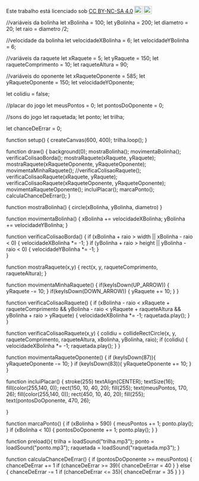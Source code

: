 <p xmlns:cc="http://creativecommons.org/ns#" >Este trabalho está licenciado sob <a href="https://creativecommons.org/licenses/by-nc-sa/4.0/?ref=chooser-v1" target="_blank" rel="license noopener noreferrer" style="display:inline-block;">CC BY-NC-SA 4.0<img style="height:22px!important;margin-left:3px;vertical-align:text-bottom;" src="https://mirrors.creativecommons.org/presskit/icons/cc.svg?ref=chooser-v1" alt=""><img style="height:22px!important;margin-left:3px;vertical-align:text-bottom;" src="https://mirrors.creativecommons.org/presskit/icons/by.svg?ref=chooser-v1" alt=""><img style="altura:22px!importante;margem-esquerda:3px;alinhamento-vertical:texto-inferior;" src="https://mirrors.creativecommons.org/presskit/icons/nc.svg?ref=chooser-v1" alt=""><img style="altura:22px!importante;margem-esquerda:3px;alinhamento-vertical:texto-inferior;" src="https://mirrors.creativecommons.org/presskit/icons/sa.svg?ref=chooser-v1" alt=""></a></p>

//variáveis da bolinha
let xBolinha = 100;
let yBolinha = 200;
let diametro = 20;
let raio = diametro /2;

//velocidade da bolinha
let velocidadeXBolinha = 6;
let velocidadeYBolinha = 6;

//variáveis da raquete
let xRaquete = 5;
let yRaquete = 150;
let raqueteComprimento = 10;
let raqueteAltura = 90;

//variáveis do oponente
let xRaqueteOponente = 585;
let yRaqueteOponente = 150;
let velocidadeYOponente;

let colidiu = false;

//placar do jogo
let meusPontos = 0;
let pontosDoOponente = 0;

//sons do jogo
let raquetada;
let ponto;
let trilha;

let chanceDeErrar = 0;

function setup() {
  createCanvas(600, 400);
  trilha.loop();
}

function draw() {
    background(0);
    mostraBolinha();
    movimentaBolinha();
    verificaColisaoBorda();
    mostraRaquete(xRaquete, yRaquete);
    mostraRaquete(xRaqueteOponente, yRaqueteOponente);
    movimentaMinhaRaquete();
    //verificaColisaoRaquete();
    verificaColisaoRaquete(xRaquete, yRaquete);
    verificaColisaoRaquete(xRaqueteOponente, yRaqueteOponente);
    movimentaRaqueteOponente();
    incluiPlacar();
    marcaPonto();
    calculaChanceDeErrar();
}

 function mostraBolinha() {
    circle(xBolinha, yBolinha, diametro)
 }
  
 function movimentaBolinha() {
     xBolinha += velocidadeXBolinha;
     yBolinha += velocidadeYBolinha;
 }

 function verificaColisaoBorda() {
    if (xBolinha + raio > width || xBolinha - raio < 0) {
        velocidadeXBolinha *= -1;
}
 if (yBolinha + raio > height || yBolinha - raio < 0) {
     velocidadeYBolinha *= -1;
   }   
}
  
   function mostraRaquete(x,y) {
    rect(x, y, raqueteComprimento, raqueteAltura);
    }

   function movimentaMinhaRaquete() {
     if(keyIsDown(UP_ARROW)) {
       yRaquete -= 10;
     }
   if(keyIsDown(DOWN_ARROW)) {
     yRaquete += 10;
    }
   }

   function verificaColisaoRaquete() {
     if (xBolinha - raio < xRaquete + raqueteComprimento
        && yBolinha - raio < yRaquete + raqueteAltura
        && yBolinha + raio > yRaquete) {
         velocidadeXBolinha *= -1;
         raquetada.play();
    } 
}   

   function verificaColisaoRaquete(x,y) {
       colidiu = collideRectCircle(x, y, raqueteComprimento, raqueteAltura, xBolinha, yBolinha, raio);
    if (colidiu) {
        velocidadeXBolinha *= -1; 
        raquetada.play();
    }
   }

   function movimentaRaqueteOponente() {
      if (keyIsDown(87)){
        yRaqueteOponente -= 10;
    }
    if (keyIsDown(83)){
        yRaqueteOponente += 10;
    }
}

   function incluiPlacar() {
       stroke(255)
       textAlign(CENTER);
       textSize(16);
       fill(color(255,140, 0));
       rect(150, 10, 40, 20);
       fill(255);
       text(meusPontos, 170, 26);
       fill(color(255,140, 0));
       rect(450, 10, 40, 20);
       fill(255);
       text(pontosDoOponente, 470, 26);
     
   }

   function marcaPonto() {
     if (xBolinha > 590) {
       meusPontos += 1;
       ponto.play();
     }
     if (xBolinha < 10) {
       pontosDoOponente += 1;
       ponto.play();
     }
   }

function preload(){
  trilha = loadSound("trilha.mp3");
  ponto = loadSound("ponto.mp3");
  raquetada = loadSound("raquetada.mp3");
}

  function calculaChanceDeErrar() {
  if (pontosDoOponente >= meusPontos) {
    chanceDeErrar += 1
    if (chanceDeErrar >= 39){
    chanceDeErrar = 40
    }
  } else {
    chanceDeErrar -= 1
    if (chanceDeErrar <= 35){
    chanceDeErrar = 35
    }
  }
}

